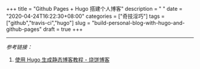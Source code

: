 +++
title = "Github Pages + Hugo 搭建个人博客"
description = " "
date = "2020-04-24T16:22:30+08:00"
categories = ["奇技淫巧"]
tags = ["github","travis-ci","hugo"]
slug = "build-personal-blog-with-hugo-and-github-pages"
draft = true
+++

---

*参考链接：*

1. [使用 Hugo 生成静态博客教程 - 烧饼博客](https://sb.sb/blog/migrate-to-hugo/)